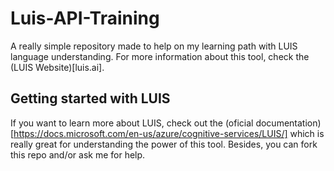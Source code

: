 # Luis-API-Training

A really simple repository made to help on my learning path with LUIS language understanding.
For more information about this tool, check the (LUIS Website)[luis.ai].

## Getting started with LUIS
If you want to learn more about LUIS, check out the (oficial documentation)[https://docs.microsoft.com/en-us/azure/cognitive-services/LUIS/] which is really great for understanding the power of this tool.
Besides, you can fork this repo and/or ask me for help.
